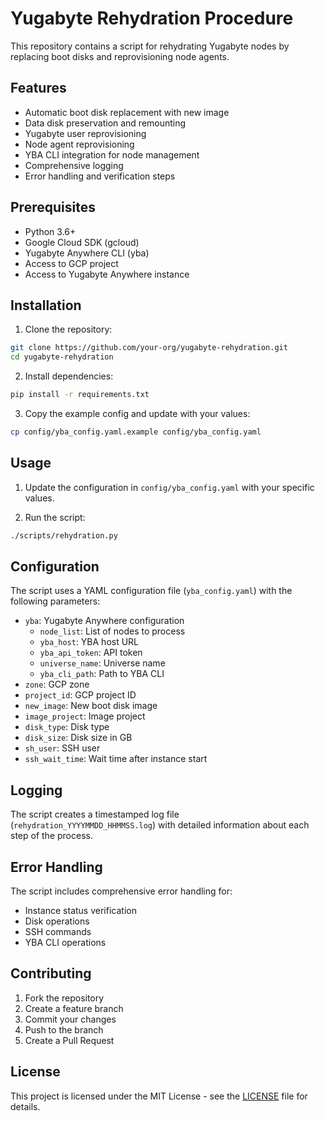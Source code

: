 # Yugabyte Rehydration Procedure

This repository contains a script for rehydrating Yugabyte nodes by replacing boot disks and reprovisioning node agents.

## Features

- Automatic boot disk replacement with new image
- Data disk preservation and remounting
- Yugabyte user reprovisioning
- Node agent reprovisioning
- YBA CLI integration for node management
- Comprehensive logging
- Error handling and verification steps

## Prerequisites

- Python 3.6+
- Google Cloud SDK (gcloud)
- Yugabyte Anywhere CLI (yba)
- Access to GCP project
- Access to Yugabyte Anywhere instance

## Installation

1. Clone the repository:
```bash
git clone https://github.com/your-org/yugabyte-rehydration.git
cd yugabyte-rehydration
```

2. Install dependencies:
```bash
pip install -r requirements.txt
```

3. Copy the example config and update with your values:
```bash
cp config/yba_config.yaml.example config/yba_config.yaml
```

## Usage

1. Update the configuration in `config/yba_config.yaml` with your specific values.

2. Run the script:
```bash
./scripts/rehydration.py
```

## Configuration

The script uses a YAML configuration file (`yba_config.yaml`) with the following parameters:

- `yba`: Yugabyte Anywhere configuration
  - `node_list`: List of nodes to process
  - `yba_host`: YBA host URL
  - `yba_api_token`: API token
  - `universe_name`: Universe name
  - `yba_cli_path`: Path to YBA CLI
- `zone`: GCP zone
- `project_id`: GCP project ID
- `new_image`: New boot disk image
- `image_project`: Image project
- `disk_type`: Disk type
- `disk_size`: Disk size in GB
- `sh_user`: SSH user
- `ssh_wait_time`: Wait time after instance start

## Logging

The script creates a timestamped log file (`rehydration_YYYYMMDD_HHMMSS.log`) with detailed information about each step of the process.

## Error Handling

The script includes comprehensive error handling for:
- Instance status verification
- Disk operations
- SSH commands
- YBA CLI operations

## Contributing

1. Fork the repository
2. Create a feature branch
3. Commit your changes
4. Push to the branch
5. Create a Pull Request

## License

This project is licensed under the MIT License - see the [LICENSE](LICENSE) file for details.
